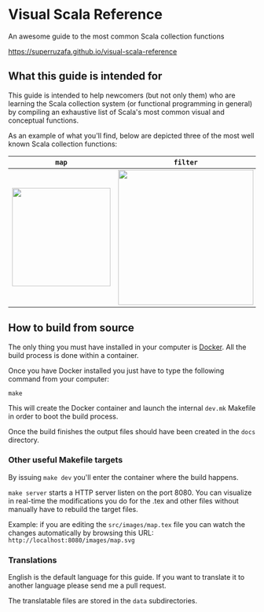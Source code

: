 Visual Scala Reference
======================

An awesome guide to the most common Scala collection functions 

https://superruzafa.github.io/visual-scala-reference

## What this guide is intended for

This guide is intended to help newcomers (but not only them) who are learning the Scala collection system (or functional programming in general) by compiling an exhaustive list of Scala's most common visual and conceptual functions.

As an example of what you'll find, below are depicted three of the most well known Scala collection functions:

<table>
  <thead>
    <tr>
      <th><code>map</code></th>
      <th><code>filter</code></th>
      <th><code>foldLeft</code></th>
    </tr>
  </thead>
  <tbody>
    <tr>
      <td><img src="https://raw.githubusercontent.com/superruzafa/visual-scala-reference/master/docs/images/map.png" width="200" /></td>
      <td><img src="https://raw.githubusercontent.com/superruzafa/visual-scala-reference/master/docs/images/filter.png" width="275" /></td>
      <td><img src="https://raw.githubusercontent.com/superruzafa/visual-scala-reference/master/docs/images/foldLeft.png" width="250" /></td>
    </tr>
  </tbody>
</table>


## How to build from source

The only thing you must have installed in your computer is [Docker](https://www.docker.com). All the build process is done within a container.

Once you have Docker installed you just have to type the following command from your computer:

```
make
```

This will create the Docker container and launch the internal `dev.mk` Makefile in order to boot the build process.

Once the build finishes the output files should have been created in the `docs` directory.



### Other useful Makefile targets

By issuing `make dev` you'll enter the container where the build happens.

`make server` starts a HTTP server listen on the port 8080. You can visualize in real-time the modifications
you do for the .tex and other files without manually have to rebuild the target files.

Example: if you are editing the `src/images/map.tex` file you can watch the changes automatically by browsing this URL: `http://localhost:8080/images/map.svg`


### Translations

English is the default language for this guide. If you want to translate it to another language please send me a pull request.

The translatable files are stored in the `data` subdirectories.
